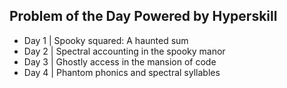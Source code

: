 ## Problem of the Day Powered by Hyperskill
* Day 1 | Spooky squared: A haunted sum
* Day 2 | Spectral accounting in the spooky manor
* Day 3 | Ghostly access in the mansion of code
* Day 4 | Phantom phonics and spectral syllables